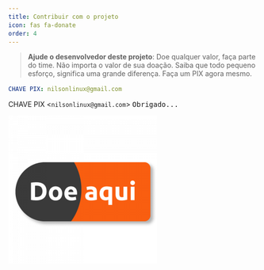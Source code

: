 ```yaml
---
title: Contribuir com o projeto
icon: fas fa-donate
order: 4
---
```



> **Ajude o desenvolvedor deste projeto**: Doe qualquer valor,  faça parte do time.
> Não importa o valor de sua doação.  Saiba que todo pequeno esforço,  significa uma grande diferença.
> Faça um PIX agora mesmo. 

```yaml
CHAVE PIX: nilsonlinux@gmail.com
```
CHAVE PIX <`nilsonlinux@gmail.com`>
<kbd>Obrigado...</kbd>

![PIX](https://raw.githubusercontent.com/sistemanpdvs/sistemanpdvs.github.io/master/assets/img/sample/donate.png)
